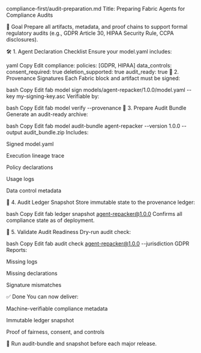 compliance-first/audit-preparation.md
Title: Preparing Fabric Agents for Compliance Audits

🎯 Goal
Prepare all artifacts, metadata, and proof chains to support formal regulatory audits (e.g., GDPR Article 30, HIPAA Security Rule, CCPA disclosures).

🛠️ 1. Agent Declaration Checklist
Ensure your model.yaml includes:

yaml
Copy
Edit
compliance:
  policies: [GDPR, HIPAA]
  data_controls:
    consent_required: true
    deletion_supported: true
  audit_ready: true
🔐 2. Provenance Signatures
Each Fabric block and artifact must be signed:

bash
Copy
Edit
fab model sign models/agent-repacker/1.0.0/model.yaml --key my-signing-key.asc
Verifiable by:

bash
Copy
Edit
fab model verify --provenance
📂 3. Prepare Audit Bundle
Generate an audit-ready archive:

bash
Copy
Edit
fab model audit-bundle agent-repacker --version 1.0.0 --output audit_bundle.zip
Includes:

Signed model.yaml

Execution lineage trace

Policy declarations

Usage logs

Data control metadata

📝 4. Audit Ledger Snapshot
Store immutable state to the provenance ledger:

bash
Copy
Edit
fab ledger snapshot agent-repacker@1.0.0
Confirms all compliance state as of deployment.

🧪 5. Validate Audit Readiness
Dry-run audit check:

bash
Copy
Edit
fab audit check agent-repacker@1.0.0 --jurisdiction GDPR
Reports:

Missing logs

Missing declarations

Signature mismatches

✅ Done
You can now deliver:

Machine-verifiable compliance metadata

Immutable ledger snapshot

Proof of fairness, consent, and controls

🔁 Run audit-bundle and snapshot before each major release.
